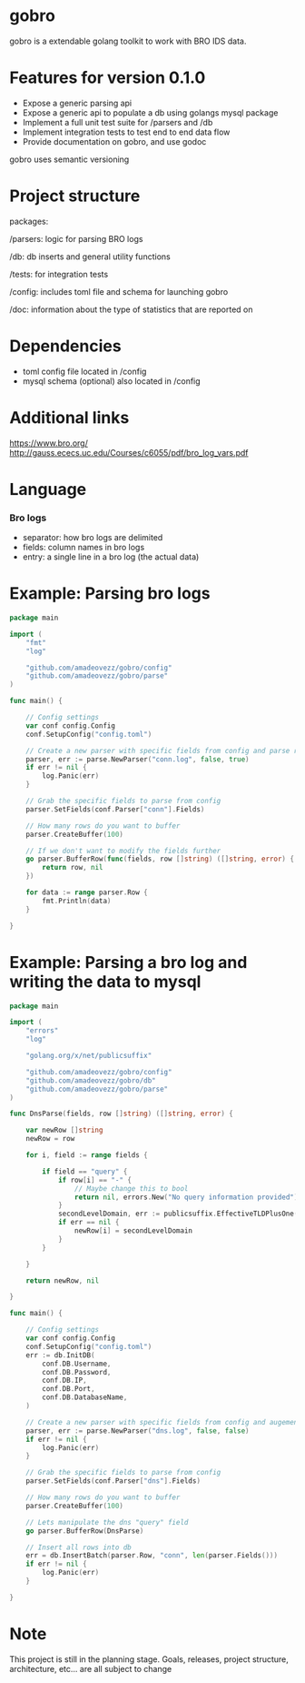 # gobro

gobro is a extendable golang toolkit to work with BRO IDS data.

# Features for version 0.1.0

* Expose a generic parsing api 
* Expose a generic api to populate a db using golangs mysql package
* Implement a full unit test suite for /parsers and /db 
* Implement integration tests to test end to end data flow
* Provide documentation on gobro, and use godoc

gobro uses semantic versioning 

# Project structure 

packages:

/parsers: logic for parsing BRO logs 

/db: db inserts and general utility functions 

/tests: for integration tests 

/config: includes toml file and schema for launching gobro

/doc: information about the type of statistics that are reported on

# Dependencies

* toml config file located in /config
* mysql schema (optional) also located in /config

# Additional links

https://www.bro.org/
http://gauss.ececs.uc.edu/Courses/c6055/pdf/bro_log_vars.pdf

# Language

### Bro logs

* separator: how bro logs are delimited
* fields: column names in bro logs
* entry: a single line in a bro log (the actual data)

# Example: Parsing bro logs 

```go
package main

import (
	"fmt"
	"log"

	"github.com/amadeovezz/gobro/config"
	"github.com/amadeovezz/gobro/parse"
)

func main() {

	// Config settings
	var conf config.Config
	conf.SetupConfig("config.toml")

	// Create a new parser with specific fields from config and parse raw entries
	parser, err := parse.NewParser("conn.log", false, true)
	if err != nil {
		log.Panic(err)
	}

	// Grab the specific fields to parse from config
	parser.SetFields(conf.Parser["conn"].Fields)

	// How many rows do you want to buffer
	parser.CreateBuffer(100)

	// If we don't want to modify the fields further
	go parser.BufferRow(func(fields, row []string) ([]string, error) {
		return row, nil
	})

	for data := range parser.Row {
		fmt.Println(data)
	}

}
```

# Example: Parsing a bro log and writing the data to mysql 

```go
package main

import (
	"errors"
	"log"

	"golang.org/x/net/publicsuffix"

	"github.com/amadeovezz/gobro/config"
	"github.com/amadeovezz/gobro/db"
	"github.com/amadeovezz/gobro/parse"
)

func DnsParse(fields, row []string) ([]string, error) {

	var newRow []string
	newRow = row

	for i, field := range fields {

		if field == "query" {
			if row[i] == "-" {
				// Maybe change this to bool
				return nil, errors.New("No query information provided")
			}
			secondLevelDomain, err := publicsuffix.EffectiveTLDPlusOne(newRow[i])
			if err == nil {
				newRow[i] = secondLevelDomain
			}
		}

	}

	return newRow, nil

}

func main() {

	// Config settings
	var conf config.Config
	conf.SetupConfig("config.toml")
	err := db.InitDB(
		conf.DB.Username,
		conf.DB.Password,
		conf.DB.IP,
		conf.DB.Port,
		conf.DB.DatabaseName,
	)

	// Create a new parser with specific fields from config and augement the raw entries
	parser, err := parse.NewParser("dns.log", false, false)
	if err != nil {
		log.Panic(err)
	}

	// Grab the specific fields to parse from config
	parser.SetFields(conf.Parser["dns"].Fields)

	// How many rows do you want to buffer
	parser.CreateBuffer(100)

	// Lets manipulate the dns "query" field 
	go parser.BufferRow(DnsParse)

	// Insert all rows into db
	err = db.InsertBatch(parser.Row, "conn", len(parser.Fields()))
	if err != nil {
		log.Panic(err)
	}

}
```

# Note

This project is still in the planning stage. Goals, releases, project structure, architecture, etc... are all subject to change


